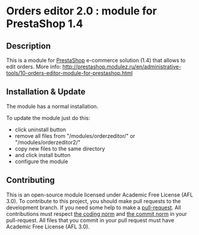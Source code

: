 Orders editor 2.0 : module for PrestaShop 1.4
=============================================

Description
------------
This is a module for [PrestaShop][4] e-commerce solution (1.4) that allows to edit orders.
More info: http://prestashop.modulez.ru/en/administrative-tools/10-orders-editor-module-for-prestashop.html

Installation & Update
------------
The module has a normal installation.

To update the module just do this:
 - click uninstall button
 - remove all files from "/modules/orderzeditor/" or "/modules/orderzeditor2/" 
 - copy new files to the same directory
 - and click install button
 - configure the module

Contributing
------------
This is an open-source module licensed under Academic Free License (AFL 3.0).
To contribute to this project, you should make pull requests to the development branch.
If you need some help to make a [pull-request][1].
All contributions must respect [the coding norm][2] and [the commit norm][3] in your pull-request.
All files that you commit in your pull request must have Academic Free License (AFL 3.0).

[1]: https://help.github.com/articles/using-pull-requests/
[2]: http://doc.prestashop.com/display/PS15/Coding+Standards
[3]: http://doc.prestashop.com/display/PS15/How+to+write+a+commit+message
[4]: http://prestashop.com/
